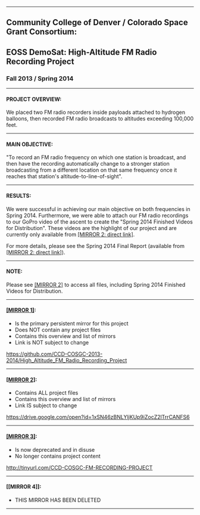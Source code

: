 -----------------------------------------------------------------------------
## Community College of Denver / Colorado Space Grant Consortium:

## EOSS DemoSat:  High-Altitude FM Radio Recording Project

### Fall 2013 / Spring 2014




-----------------------------------------------------------------------------
#### PROJECT OVERVIEW:

We placed two FM radio recorders inside payloads attached to hydrogen balloons, 
then recorded FM radio broadcasts to altitudes exceeding 100,000 feet.




-----------------------------------------------------------------------------
#### MAIN OBJECTIVE:

"To record an FM radio frequency on which one station is broadcast, and then 
have the recording automatically change to a stronger station broadcasting 
from a different location on that same frequency once it reaches that 
station's altitude-to-line-of-sight".




-----------------------------------------------------------------------------
#### RESULTS:

We were successful in achieving our main objective on both frequencies in Spring 2014.  Furthermore, we were able to attach our FM radio recordings to our GoPro video of the ascent to create the "Spring 2014 Finished Videos for Distribution".  These videos are the highlight of our project and are currently only available from [[MIRROR 2: direct link]](https://drive.google.com/open?id=1lgTtrM9WDBs4-iX_IzmZjj9kbuFMo6mh).  

For more details, please see the Spring 2014 Final Report (available from [[MIRROR 2: direct link]](https://drive.google.com/open?id=1rfz0ls8JtSaWNEDUw-LzbcsisRApsJ84)).




-----------------------------------------------------------------------------
#### NOTE:

Please see [[MIRROR 2]](https://drive.google.com/open?id=1xSN46zBNLYljKUp9iZocZ2lTrrCANFS6) to access all files, including Spring 2014 Finished Videos for Distribution.



-----------------------------------------------------------------------------
#### [[MIRROR 1]](https://github.com/CCD-COSGC-2013-2014/High_Altitude_FM_Radio_Recording_Project): 

* Is the primary persistent mirror for this project
* Does NOT contain any project files
* Contains this overview and list of mirrors
* Link is NOT subject to change 
 
 https://github.com/CCD-COSGC-2013-2014/High_Altitude_FM_Radio_Recording_Project 



-----------------------------------------------------------------------------
#### [[MIRROR 2]](https://drive.google.com/open?id=1xSN46zBNLYljKUp9iZocZ2lTrrCANFS6):

* Contains ALL project files
* Contains this overview and list of mirrors
* Link IS subject to change

https://drive.google.com/open?id=1xSN46zBNLYljKUp9iZocZ2lTrrCANFS6



-----------------------------------------------------------------------------
#### [[MIRROR 3]](http://tinyurl.com/CCD-COSGC-FM-RECORDING-PROJECT):  

* Is now deprecated and in disuse
* No longer contains project content

http://tinyurl.com/CCD-COSGC-FM-RECORDING-PROJECT 



-----------------------------------------------------------------------------
#### [[MIRROR 4]]:  

* THIS MIRROR HAS BEEN DELETED



-----------------------------------------------------------------------------
